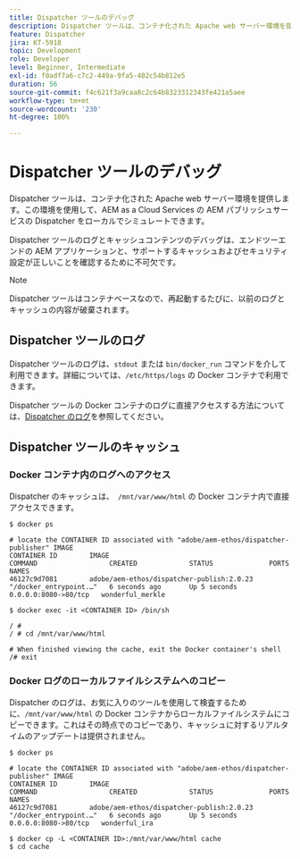 ```yaml
---
title: Dispatcher ツールのデバッグ
description: Dispatcher ツールは、コンテナ化された Apache web サーバー環境を提供します。この環境を使用して、AEM as a Cloud Services の AEM パブリッシュサービスの Dispatcher をローカルでシミュレートできます。Dispatcher ツールのログとキャッシュコンテンツのデバッグは、エンドツーエンドの AEM アプリケーションと、サポートするキャッシュおよびセキュリティ設定が正しいことを確認するために不可欠です。
feature: Dispatcher
jira: KT-5918
topic: Development
role: Developer
level: Beginner, Intermediate
exl-id: f0adf7a6-c7c2-449a-9fa5-402c54b812e5
duration: 56
source-git-commit: f4c621f3a9caa8c2c64b8323312343fe421a5aee
workflow-type: tm+mt
source-wordcount: '230'
ht-degree: 100%

---
```


# Dispatcher ツールのデバッグ

Dispatcher ツールは、コンテナ化された Apache web サーバー環境を提供します。この環境を使用して、AEM as a Cloud Services の AEM パブリッシュサービスの Dispatcher をローカルでシミュレートできます。

Dispatcher ツールのログとキャッシュコンテンツのデバッグは、エンドツーエンドの AEM アプリケーションと、サポートするキャッシュおよびセキュリティ設定が正しいことを確認するために不可欠です。

>[!NOTE]
>
>Dispatcher ツールはコンテナベースなので、再起動するたびに、以前のログとキャッシュの内容が破棄されます。

## Dispatcher ツールのログ

Dispatcher ツールのログは、`stdout` または `bin/docker_run` コマンドを介して利用できます。詳細については、`/etc/https/logs` の Docker コンテナで利用できます。

Dispatcher ツールの Docker コンテナのログに直接アクセスする方法については、[Dispatcher のログ](./logs.md#dispatcher-logs)を参照してください。

## Dispatcher ツールのキャッシュ

### Docker コンテナ内のログへのアクセス

Dispatcher のキャッシュは、` /mnt/var/www/html` の Docker コンテナ内で直接アクセスできます。

```shell
$ docker ps

# locate the CONTAINER ID associated with "adobe/aem-ethos/dispatcher-publisher" IMAGE
CONTAINER ID        IMAGE                                       COMMAND                  CREATED             STATUS              PORTS                  NAMES
46127c9d7081        adobe/aem-ethos/dispatcher-publish:2.0.23   "/docker_entrypoint.…"   6 seconds ago       Up 5 seconds        0.0.0.0:8080->80/tcp   wonderful_merkle

$ docker exec -it <CONTAINER ID> /bin/sh

/ # 
/ # cd /mnt/var/www/html

# When finished viewing the cache, exit the Docker container's shell
/# exit
```

### Docker ログのローカルファイルシステムへのコピー

Dispatcher のログは、お気に入りのツールを使用して検査するために、`/mnt/var/www/html` の Docker コンテナからローカルファイルシステムにコピーできます。これはその時点でのコピーであり、キャッシュに対するリアルタイムのアップデートは提供されません。

```shell
$ docker ps

# locate the CONTAINER ID associated with "adobe/aem-ethos/dispatcher-publisher" IMAGE
CONTAINER ID        IMAGE                                       COMMAND                  CREATED             STATUS              PORTS                  NAMES
46127c9d7081        adobe/aem-ethos/dispatcher-publish:2.0.23   "/docker_entrypoint.…"   6 seconds ago       Up 5 seconds        0.0.0.0:8080->80/tcp   wonderful_ira

$ docker cp -L <CONTAINER ID>:/mnt/var/www/html cache 
$ cd cache
```
